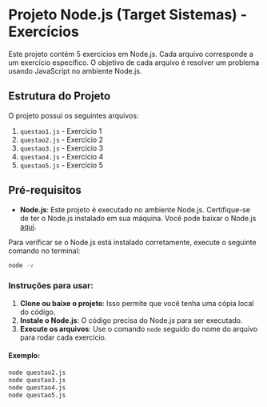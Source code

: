 # Projeto Node.js (Target Sistemas) - Exercícios

Este projeto contém 5 exercícios em Node.js. Cada arquivo corresponde a um exercício específico. O objetivo de cada arquivo é resolver um problema usando JavaScript no ambiente Node.js.

## Estrutura do Projeto

O projeto possui os seguintes arquivos:

1. `questao1.js` - Exercício 1
2. `questao2.js` - Exercício 2
3. `questao3.js` - Exercício 3
4. `questao4.js` - Exercício 4
5. `questao5.js` - Exercício 5

## Pré-requisitos

- **Node.js**: Este projeto é executado no ambiente Node.js. Certifique-se de ter o Node.js instalado em sua máquina. Você pode baixar o Node.js [aqui](https://nodejs.org/).

Para verificar se o Node.js está instalado corretamente, execute o seguinte comando no terminal:

```bash
node -v
```

### Instruções para usar:

1. **Clone ou baixe o projeto**: Isso permite que você tenha uma cópia local do código.
2. **Instale o Node.js**: O código precisa do Node.js para ser executado.
3. **Execute os arquivos**: Use o comando `node` seguido do nome do arquivo para rodar cada exercício.
#### Exemplo:
```bash
node questao2.js
node questao3.js
node questao4.js
node questao5.js
```   

